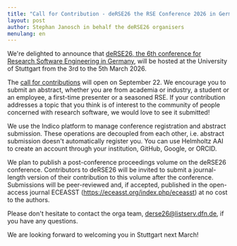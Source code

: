 ```yaml
---
title: "Call for Contribution - deRSE26 the RSE Conference 2026 in Germany"
layout: post
author: Stephan Janosch in behalf the deRSE26 organisers
menulang: en
---
```


We're delighted to announce 
that [deRSE26, the 6th conference for Research Software Engineering in Germany](https://events.hifis.net/event/2945/), will be 
hosted at the University of Stuttgart from the 3rd to the 5th March 2026.

The [call for contributions](https://events.hifis.net/event/2945/abstracts/) will open on September 22. 
We encourage you to submit an abstract, whether you are from academia or industry, a student or an employee, a first-time presenter or a seasoned RSE. 
If your contribution addresses a topic that you think is of interest to the community of people concerned with research software, we would love to see it submitted!

We use the Indico platform to manage conference registration and abstract submission. These operations are decoupled from each other, i.e. abstract submission doesn't automatically register you. You can use Helmholtz AAI to create an account through your institution, GitHub, Google, or ORCID.

We plan to publish a post-conference proceedings volume on the deRSE26 conference. Contributors to deRSE26 will be invited to submit a journal-length version of their contribution to this volume after the conference. Submissions will be peer-reviewed and, if accepted, published in the open-access journal ECEASST (https://eceasst.org/index.php/eceasst) at no cost to the authors.

Please don't hesitate to contact the orga team, derse26@listserv.dfn.de, if you have any questions.

We are looking forward to welcoming you in Stuttgart next March!

